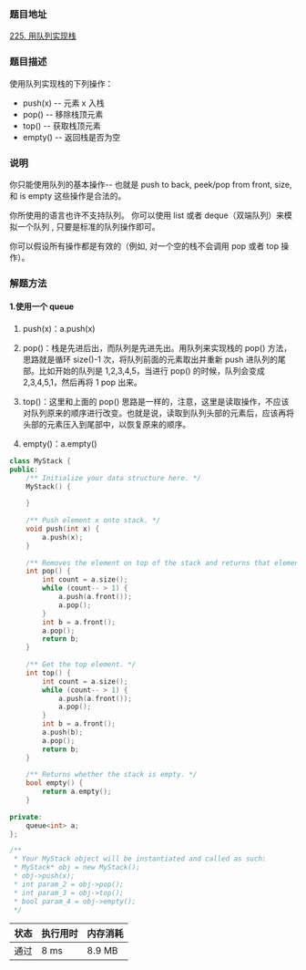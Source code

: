 ### 题目地址
[225. 用队列实现栈](https://leetcode-cn.com/problems/implement-stack-using-queues/)
### 题目描述
使用队列实现栈的下列操作：

- push(x) -- 元素 x 入栈
- pop() -- 移除栈顶元素
- top() -- 获取栈顶元素
- empty() -- 返回栈是否为空

### 说明
你只能使用队列的基本操作-- 也就是 push to back, peek/pop from front, size, 和 is empty 这些操作是合法的。

你所使用的语言也许不支持队列。 你可以使用 list 或者 deque（双端队列）来模拟一个队列 , 只要是标准的队列操作即可。

你可以假设所有操作都是有效的（例如, 对一个空的栈不会调用 pop 或者 top 操作）。
### 解题方法
#### 1.使用一个 queue
1. push(x)：a.push(x)

2. pop()：栈是先进后出，而队列是先进先出。用队列来实现栈的 pop() 方法，思路就是循环 size()-1 次，将队列前面的元素取出并重新 push 进队列的尾部。比如开始的队列是 1,2,3,4,5，当进行 pop() 的时候，队列会变成 2,3,4,5,1，然后再将 1 pop 出来。

3. top()：这里和上面的 pop() 思路是一样的，注意，这里是读取操作，不应该对队列原来的顺序进行改变。也就是说，读取到队列头部的元素后，应该再将头部的元素压入到尾部中，以恢复原来的顺序。

4. empty()：a.empty()

```C++
class MyStack {
public:
    /** Initialize your data structure here. */
    MyStack() {
        
    }
    
    /** Push element x onto stack. */
    void push(int x) {
        a.push(x);
    }
    
    /** Removes the element on top of the stack and returns that element. */
    int pop() {
        int count = a.size();
        while (count-- > 1) {
            a.push(a.front());
            a.pop();
        }
        int b = a.front();
        a.pop();
        return b;
    }
    
    /** Get the top element. */
    int top() {
        int count = a.size();
        while (count-- > 1) {
            a.push(a.front());
            a.pop();
        }
        int b = a.front();
        a.push(b);
        a.pop();
        return b;
    }
    
    /** Returns whether the stack is empty. */
    bool empty() {
        return a.empty();
    }
    
private:
    queue<int> a;
};

/**
 * Your MyStack object will be instantiated and called as such:
 * MyStack* obj = new MyStack();
 * obj->push(x);
 * int param_2 = obj->pop();
 * int param_3 = obj->top();
 * bool param_4 = obj->empty();
 */
```


| 状态 | 执行用时 | 内存消耗 |
|---|---|---|
| 通过 | 8 ms | 8.9 MB |
